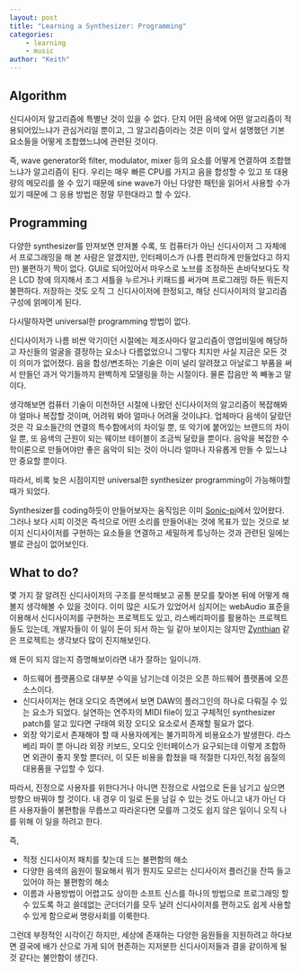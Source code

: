 ```yaml
---
layout: post
title: "Learning a Synthesizer: Programming"
categories:
    - learning
    - music
author: "Keith"
---
```


## Algorithm

신디사이저 알고리즘에 특별난 것이 있을 수 없다. 단지 어떤 음색에 어떤 알고리즘이 적용되어있느냐가 관심거리일 뿐이고, 그 알고리즘이라는 것은 이미 앞서 설명했던 기본 요소들을 어떻게 조합했느냐에 관련된 것이다.

즉, wave generator와 filter, modulator, mixer 등의 요소를 어떻게 연결하여 조합했느냐가 알고리즘이 된다. 우리는 매우 빠른 CPU를 가지고 음을 합성할 수 있고 또 대용량의 메모리를 쓸 수 있기 때문에 sine wave가 아닌 다양한 패턴을 읽어서 사용할 수가 있기 때문에 그 응용 방법은 정말 무한대라고 할 수 있다.

## Programming

다양한 synthesizer를 만져보면 만져볼 수록, 또 컴퓨터가 아닌 신디사이저 그 자체에서 프로그래밍을 해 본 사람은 알겠지만, 인터페이스가 (나름 편리하게 만들었다고 하지만) 불편하기 짝이 없다. GUI로 되어있어서 마우스로 노브를 조정하든 손바닥보다도 작은 LCD 창에 의지해서 조그 셔틀을 누르거나 키패드를 써가며 프로그래밍 하든 뭐든지 불편하다. 저장하는 것도 오직 그 신디사이저에 한정되고, 해당 신디사이저의 알고리즘 구성에 얽메이게 된다. 

다시말하자면 universal한 programming 방법이 없다. 

신디사이저가 나름 비싼 악기이던 시절에는 제조사마다 알고리즘이 영업비밀에 해당하고 자신들의 얼굴을 결정하는 요소나 다름없었으니 그렇다 치지만 사실 지금은 모든 것이 의미가 없어졌다. 음을 합성/변조하는 기술은 이미 널리 알려졌고 아날로그 부품을 써서 만들던 과거 악기들까지 완벽하게 모델링을 하는 시절이다. 물론 잡음만 쏙 빼놓고 말이다.

생각해보면 컴퓨터 기술이 미천하던 시절에 나왔던 신디사이저의 알고리즘이 복잡해봐야 얼마나 복잡할 것이며, 어려워 봐야 얼마나 어려울 것이냐다. 업체마다 음색이 달랐던 것은 각 요소들간의 연결의 특수함에서의 차이일 뿐, 또 악기에 붙어있는 브랜드의 차이일 뿐, 또 음색의 근원이 되는 웨이브 테이블이 조금씩 달랐을 뿐이다. 음악을 복잡한 수학이론으로 만들어야만 좋은 음악이 되는 것이 아니라 얼마나 자유롭게 만들 수 있느냐만 중요할 뿐이다.

따라서, 비록 늦은 시점이지만 universal한 synthesizer programming이 가능해야할 때가 되었다. 

Synthesizer를 coding하듯이 만들어보자는 움직임은 이미 [Sonic-pi](http://sonic-pi.net)에서 있어왔다. 그러나 보다 시피 이것은 즉석으로 어떤 소리를 만들어내는 것에 목표가 있는 것으로 보이지 신디사이저를 구현하는 요소들을 연결하고 세밀하게 튜닝하는 것과 관련된 일에는 별로 관심이 없어보인다.

## What to do?

몇 가지 잘 알려진 신디사이저의 구조를 분석해보고 공통 분모를 찾아본 뒤에 어떻게 해볼지 생각해볼 수 있을 것이다. 이미 많은 시도가 있었어서 심지어는 webAudio 표준을 이용해서 신디사이저를 구현하는 프로젝트도 있고, 라스베리파이를 활용하는 프로젝트들도 있는데, 개발자들이 이 일이 돈이 되서 하는 일 같아 보이지는 않지만 [Zynthian](http://zynthian.org) 같은 프로젝트는 생각보다 많이 진지해보인다.

왜 돈이 되지 않는지 증명해보이라면 내가 잘하는 일이니까.
- 하드웨어 플랫폼으로 대부분 수익을 남기는데 이것은 오픈 하드웨어 플랫폼에 오픈 소스이다.
- 신디사이저는 현대 오디오 측면에서 보면 DAW의 플러그인의 하나로 다뤄질 수 있는 요소가 되었다. 실연하는 연주자의 MIDI file이 있고 구체적인 synthesizer patch를 알고 있다면 구태여 외장 오디오 요소로서 존재할 필요가 없다. 
- 외장 악기로서 존재해야 할 때 사용자에게는 불가피하게 비용요소가 발생한다. 라스베리 파이 뿐 아니라 외장 키보드, 오디오 인터페이스가 요구되는데 이렇게 조합하면 외관이 좋지 못할 뿐더러, 이 모든 비용을 합쳤을 때 적절한 디자인,적정 음질의 대용품을 구입할 수 있다. 

따라서, 진정으로 사용자를 위한다거나 아니면 진정으로 사업으로 돈을 남기고 싶으면 방향으 바꿔야 할 것이다. 내 경우 이 일로 돈을 남길 수 있는 것도 아니고 내가 아닌 다른 사용자들이 불편함을 무릅쓰고 따라온다면 모를까 그것도 쉽지 않은 일이니 오직 나를 위해 이 일을 하려고 한다. 

즉,
- 적정 신디사이저 패치를 찾는데 드는 불편함의 해소
- 다양한 음색의 음원이 필요해서 뭐가 뭔지도 모르는 신디사이저 플러긴을 잔뜩 들고 있어야 하는 불편함의 해소
- 이름과 사용방법이 어렵고도 상이한 소프트 신스를 하나의 방법으로 프로그래밍 할 수 있도록 하고 쓸데없는 군더더기를 모두 날려 신디사이저를 편하고도 쉽게 사용할 수 있게 함으로써 명랑사회를 이룩한다.

그런데 부정적인 시각이긴 하지만, 세상에 존재하는 다양한 음원들을 지원하려고 하다보면 결국에 배가 산으로 가게 되어 현존하는 지저분한 신디사이저들과 결을 같이하게 될 것 같다는 불안함이 생긴다.
